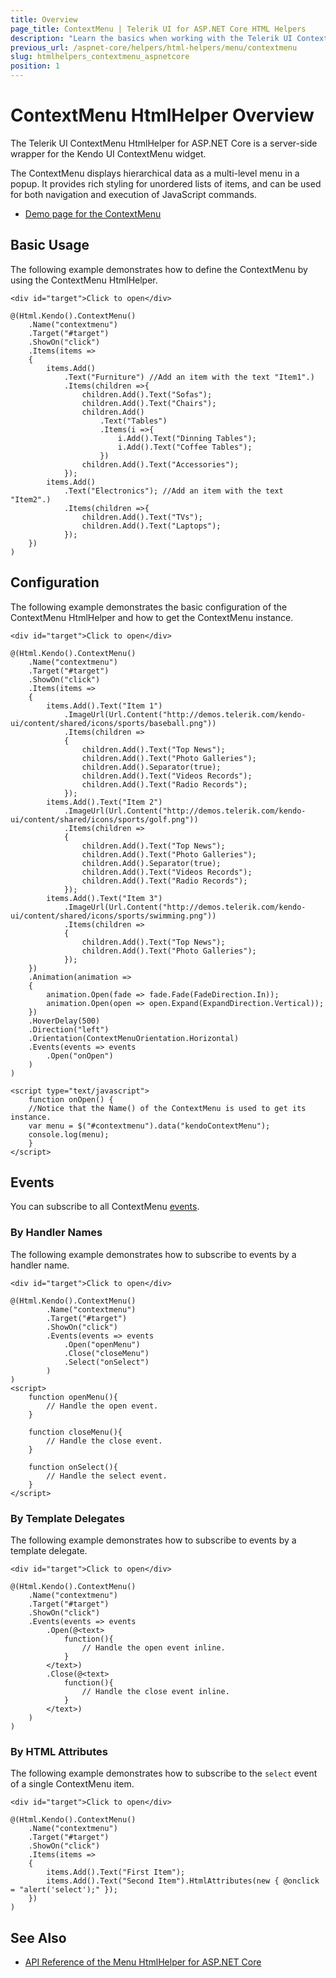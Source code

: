 ```yaml
---
title: Overview
page_title: ContextMenu | Telerik UI for ASP.NET Core HTML Helpers
description: "Learn the basics when working with the Telerik UI ContextMenu HtmlHelper for ASP.NET Core (MVC 6 or ASP.NET Core MVC)."
previous_url: /aspnet-core/helpers/html-helpers/menu/contextmenu
slug: htmlhelpers_contextmenu_aspnetcore
position: 1
---
```


# ContextMenu HtmlHelper Overview

The Telerik UI ContextMenu HtmlHelper for ASP.NET Core is a server-side wrapper for the Kendo UI ContextMenu widget.

The ContextMenu displays hierarchical data as a multi-level menu in a popup. It provides rich styling for unordered lists of items, and can be used for both navigation and execution of JavaScript commands.

* [Demo page for the ContextMenu](https://demos.telerik.com/aspnet-core/menu/context-menu)

## Basic Usage

The following example demonstrates how to define the ContextMenu by using the ContextMenu HtmlHelper.

```Razor
<div id="target">Click to open</div>

@(Html.Kendo().ContextMenu()
    .Name("contextmenu")
    .Target("#target")
    .ShowOn("click")
    .Items(items =>
    {
        items.Add()
            .Text("Furniture") //Add an item with the text "Item1".)
            .Items(children =>{
                children.Add().Text("Sofas");
                children.Add().Text("Chairs");
                children.Add()
                    .Text("Tables")
                    .Items(i =>{
                        i.Add().Text("Dinning Tables");
                        i.Add().Text("Coffee Tables");
                    })
                children.Add().Text("Accessories");
            });
        items.Add()
            .Text("Electronics"); //Add an item with the text "Item2".)
            .Items(children =>{
                children.Add().Text("TVs");
                children.Add().Text("Laptops");
            });
    })
)
```

## Configuration

The following example demonstrates the basic configuration of the ContextMenu HtmlHelper and how to get the ContextMenu instance.

```Razor
<div id="target">Click to open</div>

@(Html.Kendo().ContextMenu()
    .Name("contextmenu")
    .Target("#target")
    .ShowOn("click")
    .Items(items =>
    {
        items.Add().Text("Item 1")
            .ImageUrl(Url.Content("http://demos.telerik.com/kendo-ui/content/shared/icons/sports/baseball.png"))
            .Items(children =>
            {
                children.Add().Text("Top News");
                children.Add().Text("Photo Galleries");
                children.Add().Separator(true);
                children.Add().Text("Videos Records");
                children.Add().Text("Radio Records");
            });
        items.Add().Text("Item 2")
            .ImageUrl(Url.Content("http://demos.telerik.com/kendo-ui/content/shared/icons/sports/golf.png"))
            .Items(children =>
            {
                children.Add().Text("Top News");
                children.Add().Text("Photo Galleries");
                children.Add().Separator(true);
                children.Add().Text("Videos Records");
                children.Add().Text("Radio Records");
            });
        items.Add().Text("Item 3")
            .ImageUrl(Url.Content("http://demos.telerik.com/kendo-ui/content/shared/icons/sports/swimming.png"))
            .Items(children =>
            {
                children.Add().Text("Top News");
                children.Add().Text("Photo Galleries");
            });
    })
    .Animation(animation =>
    {
        animation.Open(fade => fade.Fade(FadeDirection.In));
        animation.Open(open => open.Expand(ExpandDirection.Vertical));         
    })
    .HoverDelay(500)
    .Direction("left")
    .Orientation(ContextMenuOrientation.Horizontal)
    .Events(events => events
        .Open("onOpen")
    )
)

<script type="text/javascript">
    function onOpen() {
    //Notice that the Name() of the ContextMenu is used to get its instance.
    var menu = $("#contextmenu").data("kendoContextMenu");
    console.log(menu);
    }
</script>
```

## Events

You can subscribe to all ContextMenu [events](https://docs.telerik.com/kendo-ui/api/javascript/ui/contextmenu#events).

### By Handler Names

The following example demonstrates how to subscribe to events by a handler name.

```Razor
<div id="target">Click to open</div>

@(Html.Kendo().ContextMenu()
        .Name("contextmenu")
        .Target("#target")
        .ShowOn("click")
        .Events(events => events
            .Open("openMenu")
            .Close("closeMenu")
            .Select("onSelect")
        )
)
<script>
    function openMenu(){
        // Handle the open event.
    }

    function closeMenu(){
        // Handle the close event.
    }

    function onSelect(){
        // Handle the select event.
    }
</script>
```

### By Template Delegates

The following example demonstrates how to subscribe to events by a template delegate.

```Razor
<div id="target">Click to open</div>

@(Html.Kendo().ContextMenu()
    .Name("contextmenu")
    .Target("#target")
    .ShowOn("click")
    .Events(events => events
        .Open(@<text>
            function(){
                // Handle the open event inline.
            }
        </text>)
        .Close(@<text>
            function(){
                // Handle the close event inline.
            }
        </text>)
    )
)
```

### By HTML Attributes

The following example demonstrates how to subscribe to the `select` event of a single ContextMenu item.

```Razor
<div id="target">Click to open</div>

@(Html.Kendo().ContextMenu()
    .Name("contextmenu")
    .Target("#target")
    .ShowOn("click")
    .Items(items =>
    {       
        items.Add().Text("First Item");
        items.Add().Text("Second Item").HtmlAttributes(new { @onclick = "alert('select');" });
    })
)
```

## See Also

* [API Reference of the Menu HtmlHelper for ASP.NET Core](/api/menu)
